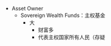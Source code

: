 - Asset Owner
    - Sovereign Wealth Funds：主权基金
        - 大
            - 财富多
            - 代表主权国家所有人民（存疑

